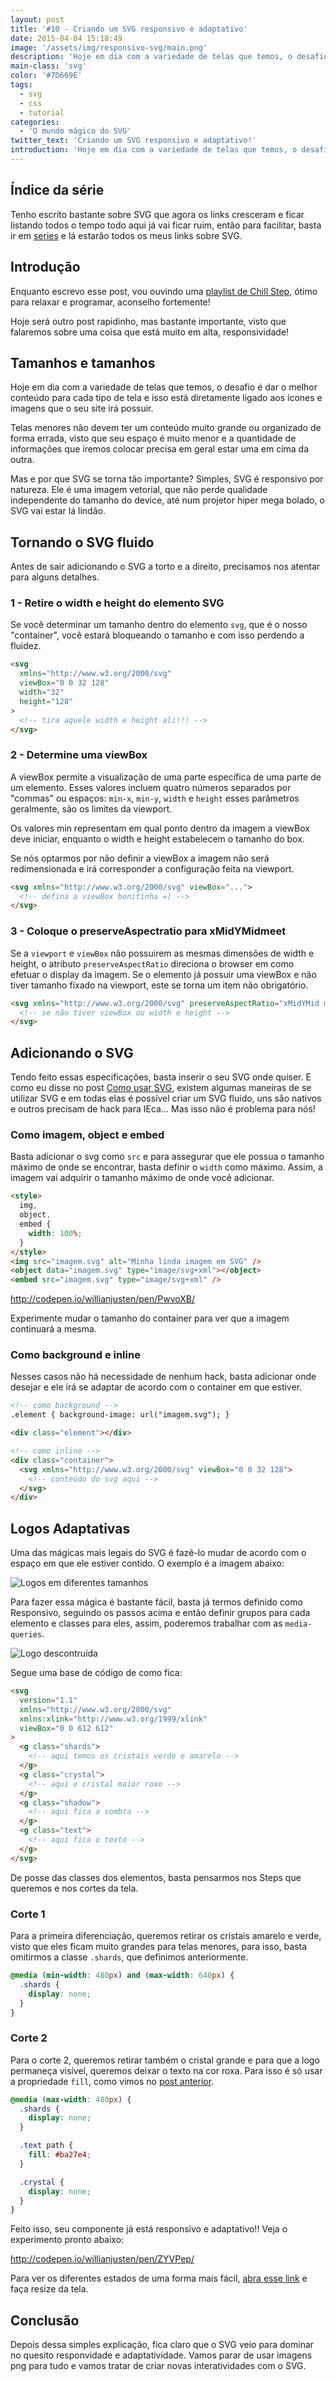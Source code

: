 ```yaml
---
layout: post
title: '#10 - Criando um SVG responsivo e adaptativo'
date: 2015-04-04 15:18:49
image: '/assets/img/responsivo-svg/main.png'
description: 'Hoje em dia com a variedade de telas que temos, o desafio é dar o melhor conteúdo para cada tipo de tela.'
main-class: 'svg'
color: '#7D669E'
tags:
  - svg
  - css
  - tutorial
categories:
  - 'O mundo mágico do SVG'
twitter_text: 'Criando um SVG responsivo e adaptativo!'
introduction: 'Hoje em dia com a variedade de telas que temos, o desafio é dar o melhor conteúdo para cada tipo de tela. Saiba como criar um SVG responsivo e adaptativo.'
---
```


## Índice da série

Tenho escrito bastante sobre SVG que agora os links cresceram e ficar listando todos o tempo todo aqui já vai ficar ruim, então para facilitar, basta ir em [series](https://willianjusten.com.br/series/) e lá estarão todos os meus links sobre SVG.

## Introdução

Enquanto escrevo esse post, vou ouvindo uma [playlist de Chill Step](https://open.spotify.com/user/kent1337/playlist/6IjDl5eRczFdgZkKYXhuHZ), ótimo para relaxar e programar, aconselho fortemente!

Hoje será outro post rapidinho, mas bastante importante, visto que falaremos sobre uma coisa que está muito em alta, responsividade!

## Tamanhos e tamanhos

Hoje em dia com a variedade de telas que temos, o desafio é dar o melhor conteúdo para cada tipo de tela e isso está diretamente ligado aos ícones e imagens que o seu site irá possuir.

Telas menores não devem ter um conteúdo muito grande ou organizado de forma errada, visto que seu espaço é muito menor e a quantidade de informações que iremos colocar precisa em geral estar uma em cima da outra.

Mas e por que SVG se torna tão importante? Simples, SVG é responsivo por natureza. Ele é uma imagem vetorial, que não perde qualidade independente do tamanho do device, até num projetor hiper mega bolado, o SVG vai estar lá lindão.

## Tornando o SVG fluido

Antes de sair adicionando o SVG a torto e a direito, precisamos nos atentar para alguns detalhes.

### 1 - Retire o width e height do elemento SVG

Se você determinar um tamanho dentro do elemento `svg`, que é o nosso "container", você estará bloqueando o tamanho e com isso perdendo a fluidez.

```html
<svg
  xmlns="http://www.w3.org/2000/svg"
  viewBox="0 0 32 128"
  width="32"
  height="128"
>
  <!-- tira aquele width e height ali!!! -->
</svg>
```

### 2 - Determine uma viewBox

A viewBox permite a visualização de uma parte específica de uma parte de um elemento. Esses valores incluem quatro números separados por "commas" ou espaços: `min-x`, `min-y`, `width` e `height` esses parâmetros geralmente, são os limites da viewport.

Os valores min representam em qual ponto dentro da imagem a viewBox deve iniciar, enquanto o width e height estabelecem o tamanho do box.

Se nós optarmos por não definir a viewBox a imagem não será redimensionada e irá corresponder a configuração feita na viewport.

```html
<svg xmlns="http://www.w3.org/2000/svg" viewBox="...">
  <!-- defina a viewBox bonitinha =) -->
</svg>
```

### 3 - Coloque o preserveAspectratio para xMidYMidmeet

Se a `viewport` e `viewBox` não possuirem as mesmas dimensões de width e height, o atributo `preserveAspectRatio` direciona o browser em como efetuar o display da imagem. Se o elemento já possuir uma viewBox e não tiver tamanho fixado na viewport, este se torna um item não obrigatório.

```html
<svg xmlns="http://www.w3.org/2000/svg" preserveAspectRatio="xMidYMid meet">
  <!-- se não tiver viewBox ou width e height -->
</svg>
```

## Adicionando o SVG

Tendo feito essas especificações, basta inserir o seu SVG onde quiser. E como eu disse no post [Como usar SVG](https://willianjusten.com.br/como-usar-svg/), existem algumas maneiras de se utilizar SVG e em todas elas é possível criar um SVG fluido, uns são nativos e outros precisam de hack para IEca... Mas isso não é problema para nós!

### Como imagem, object e embed

Basta adicionar o svg como `src` e para assegurar que ele possua o tamanho máximo de onde se encontrar, basta definir o `width` como máximo. Assim, a imagem vai adquirir o tamanho máximo de onde você adicionar.

```html
<style>
  img,
  object,
  embed {
    width: 100%;
  }
</style>
<img src="imagem.svg" alt="Minha linda imagem em SVG" />
<object data="imagem.svg" type="image/svg+xml"></object>
<embed src="imagem.svg" type="image/svg+xml" />
```

http://codepen.io/willianjusten/pen/PwvoXB/

Experimente mudar o tamanho do container para ver que a imagem continuará a mesma.

### Como background e inline

Nesses casos não há necessidade de nenhum hack, basta adicionar onde desejar e ele irá se adaptar de acordo com o container em que estiver.

```html
<!-- como background -->
.element { background-image: url("imagem.svg"); }

<div class="element"></div>

<!-- como inline -->
<div class="container">
  <svg xmlns="http://www.w3.org/2000/svg" viewBox="0 0 32 128">
    <!-- conteúdo do svg aqui -->
  </svg>
</div>
```

## Logos Adaptativas

Uma das mágicas mais legais do SVG é fazê-lo mudar de acordo com o espaço em que ele estiver contido. O exemplo é a imagem abaixo:

![Logos em diferentes tamanhos](/assets/img/responsivo-svg/logos-sizes.jpg)

Para fazer essa mágica é bastante fácil, basta já termos definido como Responsivo, seguindo os passos acima e então definir grupos para cada elemento e classes para eles, assim, poderemos trabalhar com as `media-queries`.

![Logo descontruída](/assets/img/responsivo-svg/logo-ungroup.png)

Segue uma base de código de como fica:

```html
<svg
  version="1.1"
  xmlns="http://www.w3.org/2000/svg"
  xmlns:xlink="http://www.w3.org/1999/xlink"
  viewBox="0 0 612 612"
>
  <g class="shards">
    <!-- aqui temos os cristais verde e amarelo -->
  </g>
  <g class="crystal">
    <!-- aqui o cristal maior roxo -->
  </g>
  <g class="shadow">
    <!-- aqui fica a sombra -->
  </g>
  <g class="text">
    <!-- aqui fica o texto -->
  </g>
</svg>
```

De posse das classes dos elementos, basta pensarmos nos Steps que queremos e nos cortes da tela.

### Corte 1

Para a primeira diferenciação, queremos retirar os cristais amarelo e verde, visto que eles ficam muito grandes para telas menores, para isso, basta omitirmos a classe `.shards`, que definimos anteriormente.

```css
@media (min-width: 480px) and (max-width: 640px) {
  .shards {
    display: none;
  }
}
```

### Corte 2

Para o corte 2, queremos retirar também o cristal grande e para que a logo permaneça visível, queremos deixar o texto na cor roxa. Para isso é só usar a propriedade `fill`, como vimos no [post anterior](https://willianjusten.com.br/colorindo-em-svg/).

```css
@media (max-width: 480px) {
  .shards {
    display: none;
  }

  .text path {
    fill: #ba27e4;
  }

  .crystal {
    display: none;
  }
}
```

Feito isso, seu componente já está responsivo e adaptativo!! Veja o experimento pronto abaixo:

http://codepen.io/willianjusten/pen/ZYVPep/

Para ver os diferentes estados de uma forma mais fácil, [abra esse link](http://codepen.io/willianjusten/full/ZYVPep/) e faça resize da tela.

## Conclusão

Depois dessa simples explicação, fica claro que o SVG veio para dominar no quesito responvidade e adaptatividade. Vamos parar de usar imagens png para tudo e vamos tratar de criar novas interatividades com o SVG.
